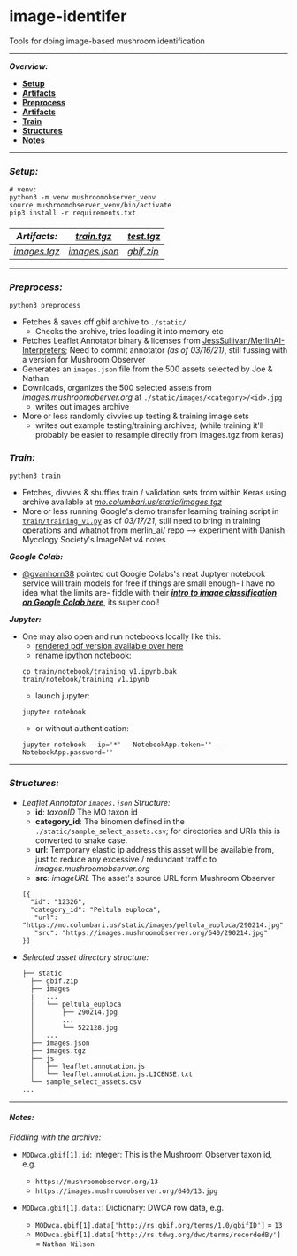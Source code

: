 # image-identifer

Tools for doing image-based mushroom identification


- - - 


***Overview:***
- [**Setup**](#setup) <br>
- [**Artifacts**](#artifacts) <br>
- [**Preprocess**](#preprocess) <br>
- [**Artifacts**](#artifacts) <br>
- [**Train**](#train) <br>
- [**Structures**](#structures) <br>
- [**Notes**](#notes) <br>



- - -


<h4 id="setup"> </h4>     



### *Setup:*
```
# venv:
python3 -m venv mushroomobserver_venv
source mushroomobserver_venv/bin/activate
pip3 install -r requirements.txt
```


<h4 id="artifacts"> </h4>


|***Artifacts:***|[*train.tgz*](https://mo.columbari.us/static/train.tgz)|[*test.tgz*](https://mo.columbari.us/static/test.tgz)|
|---|---|---|
|[*images.tgz*](https://mo.columbari.us/static/images.tgz) |[*images.json*](https://mo.columbari.us/static/images.json)|[*gbif.zip*](https://mo.columbari.us/static/gbif.zip)|


- - - 


<h4 id="preprocess"> </h4>


### *Preprocess:*

```
python3 preprocess
```

- Fetches & saves off gbif archive to `./static/`
  - Checks the archive, tries loading it into memory etc
- Fetches Leaflet Annotator binary & licenses from [JessSullivan/MerlinAI-Interpreters](https://github.com/Jesssullivan/MerlinAI-Interpreters);  Need to commit annotator *(as of 03/16/21)*, still fussing with a version for Mushroom Observer  
- Generates an `images.json` file from the 500 assets selected by Joe & Nathan
- Downloads, organizes the 500 selected assets from *images.mushroomoberver.org* at `./static/images/<category>/<id>.jpg`
  - writes out images archive
- More or less randomly divvies up testing & training image sets
  - writes out example testing/training archives; (while training it'll probably be easier to resample directly from images.tgz from keras)



### *Train:*

```
python3 train
```

- Fetches, divvies & shuffles train / validation sets from within Keras using archive available at [*mo.columbari.us/static/images.tgz*](https://mo.columbari.us/static/images.tgz)
- More or less running Google's demo transfer learning training script in [`train/training_v1.py`](train/training_v1.py) as of *03/17/21*, still need to bring in training operations and whatnot from merlin_ai/ repo --> experiment with Danish Mycology Society's ImageNet v4 notes


***Google Colab:***

- [@gvanhorn38](https://github.com/gvanhorn38/) pointed out Google Colabs's neat Juptyer notebook service will train models for free if things are small enough- I have no idea what the limits are- fiddle with their [***intro to image classification on Google Colab here***](https://colab.research.google.com/github/tensorflow/docs/blob/master/site/en/tutorials/images/classification.ipynb), its super cool!


***Jupyter:***

- One may also open and run notebooks locally like this:
  - [rendered pdf version available over here](train/notebook/training_v1.pdf)
  - rename ipython notebook:
  ```
  cp train/notebook/training_v1.ipynb.bak train/notebook/training_v1.ipynb
  ```
  - launch jupyter:
  ```
  jupyter notebook
  ```
  - or without authentication:
  ```
  jupyter notebook --ip='*' --NotebookApp.token='' --NotebookApp.password=''
  ```


- - -


<h4 id="structures"> </h4>


### *Structures:*


- *Leaflet Annotator `images.json` Structure:*
  - **id**: *taxonID* The MO taxon id
  - **category_id**: The binomen defined in the `./static/sample_select_assets.csv`; for directories and URIs this is converted to snake case.
  - **url**: Temporary elastic ip address this asset will be available from, just to reduce any excessive / redundant traffic to *images.mushroomobserver.org*
  - **src**: *imageURL* The asset's source URL form  Mushroom Observer
  ```
  [{
    "id": "12326",
    "category_id": "Peltula euploca",
     "url": "https://mo.columbari.us/static/images/peltula_euploca/290214.jpg"
     "src": "https://images.mushroomobserver.org/640/290214.jpg"
  }]
  ```
- *Selected asset directory structure:*
  ```
  ├── static
    ├── gbif.zip
    ├── images
    |   ...
    │   └── peltula_euploca
    │       ├── 290214.jpg
    │       ...
    │       └── 522128.jpg
    │   ...
    ├── images.json
    ├── images.tgz
    ├── js
    │   ├── leaflet.annotation.js
    │   └── leaflet.annotation.js.LICENSE.txt
    └── sample_select_assets.csv
  ...
  ```



- - -


<h4 id="notes"> </h4>


#### *Notes:*



*Fiddling with the archive:*
- `MODwca.gbif[1].id`: Integer:  This is the Mushroom Observer taxon id, e.g.
  - `https://mushroomobserver.org/13`
  - `https://images.mushroomobserver.org/640/13.jpg`

- `MODwca.gbif[1].data:`: Dictionary: DWCA row data, e.g.
  - `MODwca.gbif[1].data['http://rs.gbif.org/terms/1.0/gbifID']` = `13`
  - `MODwca.gbif[1].data['http://rs.tdwg.org/dwc/terms/recordedBy']` = `Nathan Wilson`
